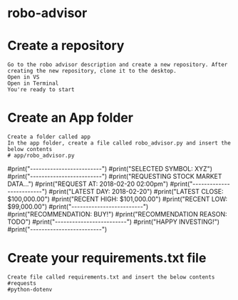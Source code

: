 # robo-advisor
# Create a repository 
    Go to the robo advisor description and create a new repository. After creating the new repository, clone it to the desktop.
    Open in VS
    Open in Terminal
    You're ready to start
# Create an App folder
    Create a folder called app
    In the app folder, create a file called robo_advisor.py and insert the below contents
    # app/robo_advisor.py

#print("-------------------------")
#print("SELECTED SYMBOL: XYZ")
#print("-------------------------")
#print("REQUESTING STOCK MARKET DATA...")
#print("REQUEST AT: 2018-02-20 02:00pm")
#print("-------------------------")
#print("LATEST DAY: 2018-02-20")
#print("LATEST CLOSE: $100,000.00")
#print("RECENT HIGH: $101,000.00")
#print("RECENT LOW: $99,000.00")
#print("-------------------------")
#print("RECOMMENDATION: BUY!")
#print("RECOMMENDATION REASON: TODO")
#print("-------------------------")
#print("HAPPY INVESTING!")
#print("-------------------------")
# Create your requirements.txt file
    Create file called requirements.txt and insert the below contents
    #requests
    #python-dotenv